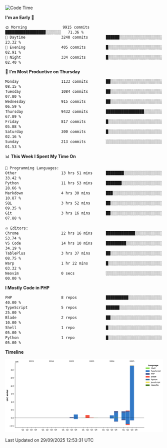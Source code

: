 <!--START_SECTION:waka-->
![Code Time](http://img.shields.io/badge/Code%20Time-4%2C258%20hrs%2014%20mins-blue)

**I'm an Early 🐤** 

```text
🌞 Morning                9915 commits        ██████████████████░░░░░░░   71.36 % 
🌆 Daytime                3240 commits        ██████░░░░░░░░░░░░░░░░░░░   23.32 % 
🌃 Evening                405 commits         █░░░░░░░░░░░░░░░░░░░░░░░░   02.91 % 
🌙 Night                  334 commits         █░░░░░░░░░░░░░░░░░░░░░░░░   02.40 % 
```
📅 **I'm Most Productive on Thursday** 

```text
Monday                   1133 commits        ██░░░░░░░░░░░░░░░░░░░░░░░   08.15 % 
Tuesday                  1084 commits        ██░░░░░░░░░░░░░░░░░░░░░░░   07.80 % 
Wednesday                915 commits         ██░░░░░░░░░░░░░░░░░░░░░░░   06.59 % 
Thursday                 9432 commits        █████████████████░░░░░░░░   67.89 % 
Friday                   817 commits         █░░░░░░░░░░░░░░░░░░░░░░░░   05.88 % 
Saturday                 300 commits         █░░░░░░░░░░░░░░░░░░░░░░░░   02.16 % 
Sunday                   213 commits         ░░░░░░░░░░░░░░░░░░░░░░░░░   01.53 % 
```


📊 **This Week I Spent My Time On** 

```text
💬 Programming Languages: 
Other                    13 hrs 51 mins      ████████░░░░░░░░░░░░░░░░░   33.42 % 
Python                   11 hrs 53 mins      ███████░░░░░░░░░░░░░░░░░░   28.66 % 
Markdown                 4 hrs 30 mins       ███░░░░░░░░░░░░░░░░░░░░░░   10.87 % 
SQL                      3 hrs 52 mins       ██░░░░░░░░░░░░░░░░░░░░░░░   09.35 % 
Git                      3 hrs 16 mins       ██░░░░░░░░░░░░░░░░░░░░░░░   07.88 % 

🔥 Editors: 
Chrome                   22 hrs 16 mins      █████████████░░░░░░░░░░░░   53.74 % 
VS Code                  14 hrs 10 mins      █████████░░░░░░░░░░░░░░░░   34.19 % 
TablePlus                3 hrs 37 mins       ██░░░░░░░░░░░░░░░░░░░░░░░   08.75 % 
Warp                     1 hr 22 mins        █░░░░░░░░░░░░░░░░░░░░░░░░   03.32 % 
Neovim                   0 secs              ░░░░░░░░░░░░░░░░░░░░░░░░░   00.00 % 
```

**I Mostly Code in PHP** 

```text
PHP                      8 repos             ██████████░░░░░░░░░░░░░░░   40.00 % 
TypeScript               5 repos             ██████░░░░░░░░░░░░░░░░░░░   25.00 % 
Blade                    2 repos             ██░░░░░░░░░░░░░░░░░░░░░░░   10.00 % 
Shell                    1 repo              █░░░░░░░░░░░░░░░░░░░░░░░░   05.00 % 
Python                   1 repo              █░░░░░░░░░░░░░░░░░░░░░░░░   05.00 % 
```



**Timeline**

![Lines of Code chart](https://raw.githubusercontent.com/abrahamgreyson/abrahamgreyson/main/assets/bar_graph.png)


 Last Updated on 29/09/2025 12:53:31 UTC
<!--END_SECTION:waka-->
